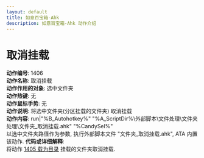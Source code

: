 ```yaml
---
layout: default
title: 如意百宝箱-Ahk
description: 如意百宝箱-Ahk 动作介绍
---
```


# [](#header-2) 取消挂载
**动作编号**: 1406  
**动作名称**: 取消挂载  
**动作作用的对象**: 选中文件夹  
**动作热键**: 无  
**动作鼠标手势**: 无  
**动作说明**: 将选中文件夹(分区挂载的文件夹) 取消挂载  
**动作内容**: run|"%B_Autohotkey%" "%A_ScriptDir%\外部脚本\文件处理\文件夹处理\文件夹_取消挂载.ahk" "%CandySel%"  
以选中文件夹路径作为参数, 执行外部脚本文件 "文件夹_取消挂载.ahk", ATA 内置该动作.
**代码或详细解释**:  
将动作 [1405 载为目录](1405.md) 挂载的文件夹取消挂载.  